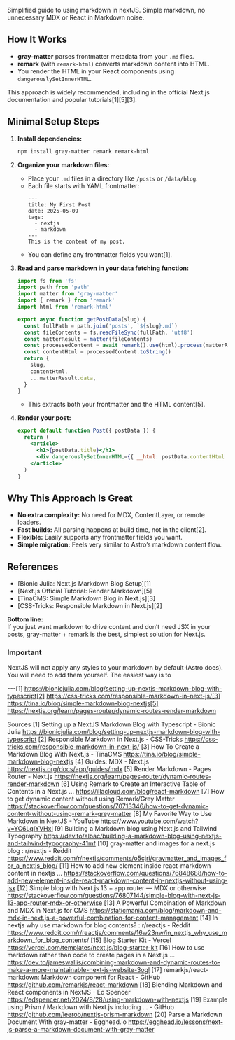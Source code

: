 Simplified guide to using markdown in nextJS.  Simple markdown, no unnecessary MDX or React in Markdown noise.

## How It Works

- **gray-matter** parses frontmatter metadata from your `.md` files.
- **remark** (with `remark-html`) converts markdown content into HTML.
- You render the HTML in your React components using `dangerouslySetInnerHTML`.

This approach is widely recommended, including in the official Next.js documentation and popular tutorials[1][5][3].

## Minimal Setup Steps

1. **Install dependencies:**
   ```bash
   npm install gray-matter remark remark-html
   ```

2. **Organize your markdown files:**
   - Place your `.md` files in a directory like `/posts` or `/data/blog`.
   - Each file starts with YAML frontmatter:
     ```
     ---
     title: My First Post
     date: 2025-05-09
     tags:
       - nextjs
       - markdown
     ---
     This is the content of my post.
     ```
   - You can define any frontmatter fields you want[1].

3. **Read and parse markdown in your data fetching function:**
   ```js
   import fs from 'fs'
   import path from 'path'
   import matter from 'gray-matter'
   import { remark } from 'remark'
   import html from 'remark-html'

   export async function getPostData(slug) {
     const fullPath = path.join('posts', `${slug}.md`)
     const fileContents = fs.readFileSync(fullPath, 'utf8')
     const matterResult = matter(fileContents)
     const processedContent = await remark().use(html).process(matterResult.content)
     const contentHtml = processedContent.toString()
     return {
       slug,
       contentHtml,
       ...matterResult.data,
     }
   }
   ```
   - This extracts both your frontmatter and the HTML content[5].

4. **Render your post:**
   ```jsx
   export default function Post({ postData }) {
     return (
       <article>
         <h1>{postData.title}</h1>
         <div dangerouslySetInnerHTML={{ __html: postData.contentHtml }} />
       </article>
     )
   }
   ```

## Why This Approach Is Great

- **No extra complexity:** No need for MDX, ContentLayer, or remote loaders.
- **Fast builds:** All parsing happens at build time, not in the client[2].
- **Flexible:** Easily supports any frontmatter fields you want.
- **Simple migration:** Feels very similar to Astro’s markdown content flow.

## References
- [Bionic Julia: Next.js Markdown Blog Setup][1]
- [Next.js Official Tutorial: Render Markdown][5]
- [TinaCMS: Simple Markdown Blog in Next.js][3]
- [CSS-Tricks: Responsible Markdown in Next.js][2]

**Bottom line:**  
If you just want markdown to drive content and don’t need JSX in your posts, gray-matter + remark is the best, simplest solution for Next.js.

### Important
NextJS will not apply any styles to your markdown by default (Astro does).  You will need to add them yourself.  The easiest way is to 



---[1] https://bionicjulia.com/blog/setting-up-nextjs-markdown-blog-with-typescript[2] https://css-tricks.com/responsible-markdown-in-next-js/[3] https://tina.io/blog/simple-markdown-blog-nextjs[5] https://nextjs.org/learn/pages-router/dynamic-routes-render-markdown

Sources
[1] Setting up a NextJS Markdown Blog with Typescript - Bionic Julia https://bionicjulia.com/blog/setting-up-nextjs-markdown-blog-with-typescript
[2] Responsible Markdown in Next.js - CSS-Tricks https://css-tricks.com/responsible-markdown-in-next-js/
[3] How To Create a Markdown Blog With Next.js - TinaCMS https://tina.io/blog/simple-markdown-blog-nextjs
[4] Guides: MDX - Next.js https://nextjs.org/docs/app/guides/mdx
[5] Render Markdown - Pages Router - Next.js https://nextjs.org/learn/pages-router/dynamic-routes-render-markdown
[6] Using Remark to Create an Interactive Table of Contents in a Next.js ... https://illacloud.com/blog/react-markdown
[7] How to get dynamic content without using Remark/Grey Matter https://stackoverflow.com/questions/70713346/how-to-get-dynamic-content-without-using-remark-grey-matter
[8] My Favorite Way to Use Markdown in NextJS - YouTube https://www.youtube.com/watch?v=YC6LqIYVHxI
[9] Building a Markdown blog using Next.js and Tailwind Typography https://dev.to/albac/building-a-markdown-blog-using-nextjs-and-tailwind-typography-41mf
[10] gray-matter and images for a next.js blog : r/nextjs - Reddit https://www.reddit.com/r/nextjs/comments/o5cjri/graymatter_and_images_for_a_nextjs_blog/
[11] How to add new element inside react-markdown content in nextjs ... https://stackoverflow.com/questions/76848688/how-to-add-new-element-inside-react-markdown-content-in-nextjs-without-using-jsx
[12] Simple blog with Next.js 13 + app router — MDX or otherwise https://stackoverflow.com/questions/76807144/simple-blog-with-next-js-13-app-router-mdx-or-otherwise
[13] A Powerful Combination of Markdown and MDX in Next.js for CMS https://staticmania.com/blog/markdown-and-mdx-in-next.js-a-powerful-combination-for-content-management
[14] In nextjs why use markdown for blog contents? : r/reactjs - Reddit https://www.reddit.com/r/reactjs/comments/16w23nw/in_nextjs_why_use_markdown_for_blog_contents/
[15] Blog Starter Kit - Vercel https://vercel.com/templates/next.js/blog-starter-kit
[16] How to use markdown rather than code to create pages in a Next.js ... https://dev.to/jameswallis/combining-markdown-and-dynamic-routes-to-make-a-more-maintainable-next-js-website-3ogl
[17] remarkjs/react-markdown: Markdown component for React - GitHub https://github.com/remarkjs/react-markdown
[18] Blending Markdown and React components in NextJS - Ed Spencer https://edspencer.net/2024/8/28/using-markdown-with-nextjs
[19] Example using Prism / Markdown with Next.js including ... - GitHub https://github.com/leerob/nextjs-prism-markdown
[20] Parse a Markdown Document With gray-matter - Egghead.io https://egghead.io/lessons/next-js-parse-a-markdown-document-with-gray-matter
